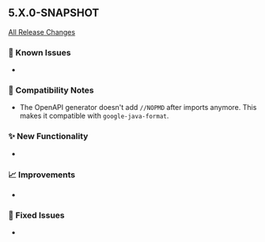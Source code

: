 ## 5.X.0-SNAPSHOT

[All Release Changes](https://github.com/SAP/cloud-sdk-java/releases)

### 🚧 Known Issues

- 

### 🔧 Compatibility Notes

- The OpenAPI generator doesn't add `//NOPMD` after imports anymore.
  This makes it compatible with `google-java-format`.

### ✨ New Functionality

- 

### 📈 Improvements

- 

### 🐛 Fixed Issues

- 
